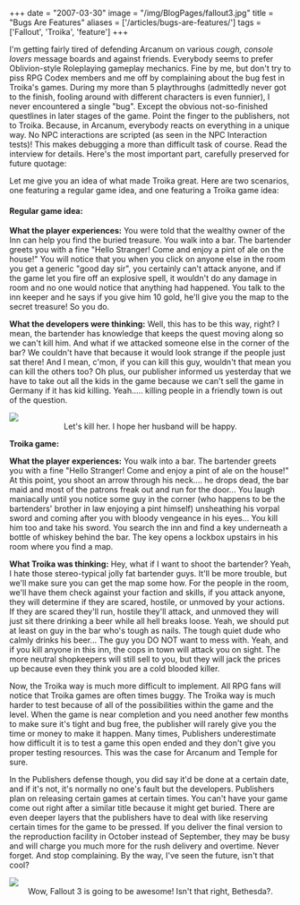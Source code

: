 +++
date = "2007-03-30"
image = "/img/BlogPages/fallout3.jpg"
title = "Bugs Are Features"
aliases = ['/articles/bugs-are-features/']
tags = ['Fallout', 'Troika', 'feature']
+++

I'm getting fairly tired of defending Arcanum on various *cough, console lovers* message boards and against friends. Everybody seems to prefer Oblivion-style Roleplaying gameplay mechanics. Fine by me, but don't try to piss RPG Codex members and me off by complaining about the bug fest in Troika's games. During my more than 5 playthroughs (admittedly never got to the finish, fooling around with different characters is even funnier), I never encountered a single "bug". Except the obvious not-so-finished questlines in later stages of the game. Point the finger to the publishers, not to Troika.
Because, in Arcanum, everybody reacts on everything in a unique way. No NPC interactions are scripted (as seen in the NPC Interaction tests)! This makes debugging a more than difficult task of course. Read the interview for details. Here's the most important part, carefully preserved for future quotage:

Let me give you an idea of what made Troika great. Here are two scenarios, one featuring a regular game idea, and one featuring a Troika game idea:

#### Regular game idea:

**What the player experiences:** You were told that the wealthy owner of the Inn can help you find the buried treasure. You walk into a bar. The bartender greets you with a fine "Hello Stranger! Come and enjoy a pint of ale on the house!" You will notice that you when you click on anyone else in the room you get a generic "good day sir", you certainly can't attack anyone, and if the game let you fire off an explosive spell, it wouldn't do any damage in room and no one would notice that anything had happened. You talk to the inn keeper and he says if you give him 10 gold, he'll give you the map to the secret treasure! So you do.

**What the developers were thinking:** Well, this has to be this way, right? I mean, the bartender has knowledge that keeps the quest moving along so we can't kill him. And what if we attacked someone else in the corner of the bar? We couldn't have that because it would look strange if the people just sat there! And I mean, c'mon, if you can kill this guy, wouldn't that mean you can kill the others too? Oh plus, our publisher informed us yesterday that we have to take out all the kids in the game because we can't sell the game in Germany if it has kid killing. Yeah..... killing people in a friendly town is out of the question.

<img src="/img/games/Arcanum/screens/arc_tarant.jpg">
<center>Let's kill her. I hope her husband will be happy.</center>

**Troika game:**

**What the player experiences:** You walk into a bar. The bartender greets you with a fine "Hello Stranger! Come and enjoy a pint of ale on the house!" At this point, you shoot an arrow through his neck.... he drops dead, the bar maid and most of the patrons freak out and run for the door... You laugh maniacally until you notice some guy in the corner (who happens to be the bartenders' brother in law enjoying a pint himself) unsheathing his vorpal sword and coming after you with bloody vengeance in his eyes... You kill him too and take his sword. You search the inn and find a key underneath a bottle of whiskey behind the bar. The key opens a lockbox upstairs in his room where you find a map.

**What Troika was thinking:** Hey, what if I want to shoot the bartender? Yeah, I hate those stereo-typical jolly fat bartender guys. It'll be more trouble, but we'll make sure you can get the map some how. For the people in the room, we'll have them check against your faction and skills, if you attack anyone, they will determine if they are scared, hostile, or unmoved by your actions. If they are scared they'll run, hostile they'll attack, and unmoved they will just sit there drinking a beer while all hell breaks loose. Yeah, we should put at least on guy in the bar who's tough as nails. The tough quiet dude who calmly drinks his beer... The guy you DO NOT want to mess with. Yeah, and if you kill anyone in this inn, the cops in town will attack you on sight. The more neutral shopkeepers will still sell to you, but they will jack the prices up because even they think you are a cold blooded killer.

Now, the Troika way is much more difficult to implement. All RPG fans will notice that Troika games are often times buggy. The Troika way is much harder to test because of all of the possibilities within the game and the level. When the game is near completion and you need another few months to make sure it's tight and bug free, the publisher will rarely give you the time or money to make it happen. Many times, Publishers underestimate how difficult it is to test a game this open ended and they don't give you proper testing resources. This was the case for Arcanum and Temple for sure.

In the Publishers defense though, you did say it'd be done at a certain date, and if it's not, it's normally no one's fault but the developers. Publishers plan on releasing certain games at certain times. You can't have your game come out right after a similar title because it might get buried. There are even deeper layers that the publishers have to deal with like reserving certain times for the game to be pressed. If you deliver the final version to the reproduction facility in October instead of September, they may be busy and will charge you much more for the rush delivery and overtime.
Never forget. And stop complaining. By the way, I've seen the future, isn't that cool?

<img src="/img/BlogPages/fallout3.jpg">
<center>Wow, Fallout 3 is going to be awesome! Isn't that right, Bethesda?.</center>
